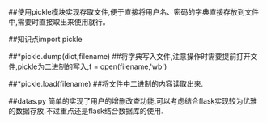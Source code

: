 ##使用pickle模块实现存取文件,便于直接将用户名、密码的字典直接存放到文件中,需要时直接取出来使用就行。



##知识点import pickle

##*pickle.dump(dict,filename) ##将字典写入文件,注意操作时需要提前打开文件,pickle为二进制的写入,f = open(filename,'wb')

##*pickle.load(filename)  ##将文件中二进制的内容读取出来.

##datas.py 简单的实现了用户的增删改查功能,可以考虑结合flask实现较为优雅的数据存放.不过重点还是flask结合数据库的使用.
